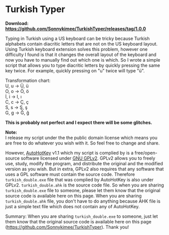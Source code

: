 # Turkish Typer
**Download: https://github.com/Sonnykimee/TurkishTyper/releases/tag/1.0.0**

Typing in Turkish using a US keyboard can be tricky because Turkish alphabets contain diacritic letters that are not on the US keyboard layout. Using Turkish keyboard extension solves this problem, however one difficulty I found is that it changes the overall layout of the keyboard and now you have to manually find out which one is which. So I wrote a simple script that allows you to type diacritic letters by quickly pressing the same key twice. For example, quickly pressing on "u" twice will type "ü".

Transformation chart:<br>
U, u -> Ü, ü<br>
O, o -> Ö, ö<br>
İ, i -> I, ı<br>
C, c -> Ç, ç<br>
S, s -> Ş, ş<br>
G, g -> Ğ, ğ<br>

**This is probably not perfect and I expect there will be some glitches.**

**Note:**<br>
I release my script under the the public domain license which means you are free to do whatever you wish with it. So feel free to change and share.

However, [AutoHotKey](https://www.autohotkey.com/) v1.1 which my script is complied by is a free/open-source software licensed under [GNU GPLv2](https://www.gnu.org/licenses/old-licenses/gpl-2.0.en.html). GPLv2 allows you to freely use, study, modify the program, and distribute the original and the modified version as you wish. But in extra, GPLv2 also requires that any software that uses a GPL software must contain the source code. Therefore `turkish_double.exe` file that was complied by AutoHotKey is also under GPLv2. `turkish_double.ahk` is the source code file. So when you are sharing `turkish_double.exe` file to someone, please let them know that the original source code is available here on this page. When you are sharing `turkish_double.ahk` file, you don't have to do anything because AHK file is just a simple text file which does not contain any of AutoHotKey.

Summary: When you are sharing `turkish_double.exe` to someone, just let them know that the original source code is available here on this page (https://github.com/Sonnykimee/TurkishTyper). Thank you!

